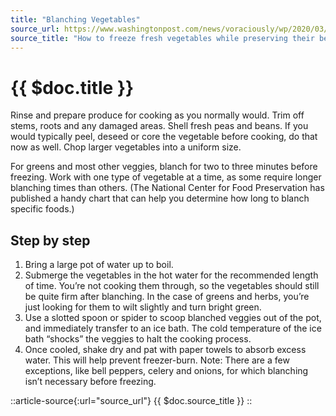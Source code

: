 ```yaml
---
title: "Blanching Vegetables"
source_url: https://www.washingtonpost.com/news/voraciously/wp/2020/03/22/how-to-freeze-fresh-vegetables-while-preserving-their-best-qualities/
source_title: "How to freeze fresh vegetables while preserving their best qualities"
---
```


# {{ $doc.title }}

Rinse and prepare produce for cooking as you normally would. Trim off stems, roots and any damaged areas. Shell fresh peas and beans. If you would typically peel, deseed or core the vegetable before cooking, do that now as well. Chop larger vegetables into a uniform size.

For greens and most other veggies, blanch for two to three minutes before freezing. Work with one type of vegetable at a time, as some require longer blanching times than others. (The National Center for Food Preservation has published a handy chart that can help you determine how long to blanch specific foods.)

## Step by step
1. Bring a large pot of water up to boil.
2. Submerge the vegetables in the hot water for the recommended length of time. You’re not cooking them through, so the vegetables should still be quite firm after blanching. In the case of greens and herbs, you’re just looking for them to wilt slightly and turn bright green.
3. Use a slotted spoon or spider to scoop blanched veggies out of the pot, and immediately transfer to an ice bath. The cold temperature of the ice bath “shocks” the veggies to halt the cooking process.
4. Once cooled, shake dry and pat with paper towels to absorb excess water. This will help prevent freezer-burn.
Note: There are a few exceptions, like bell peppers, celery and onions, for which blanching isn’t necessary before freezing.

::article-source{:url="source_url"}
{{ $doc.source_title }}
::
